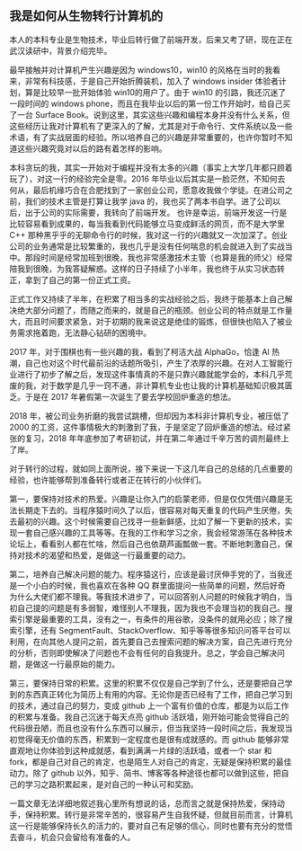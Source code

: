 ## 我是如何从生物转行计算机的

本人的本科专业是生物技术，毕业后转行做了前端开发，后来又考了研，现在正在武汉读研中，背景介绍完毕。

最早接触并对计算机产生兴趣是因为 windows10，win10 的风格在当时的我看来，非常有科技感，于是自己开始折腾装机，加入了 windows insider 体验者计划，算是比较早一批开始体验 win10的用户了。由于 win10 的引路，我还沉迷了一段时间的 windows phone，而且在我毕业以后的第一份工作开始时，给自己买了一台 Surface Book。说到这里，其实这些兴趣和编程本身并没有什么关系，但这些经历让我对计算机有了更深入的了解，尤其是对于命令行、文件系统以及一些术语，有了实战层面的经验。所以培养自己的兴趣是非常重要的，也许你暂时不知道这些兴趣究竟对以后的路有着怎样的影响。

本科贪玩的我，其实一开始对于编程并没有太多的兴趣（事实上大学几年都只顾着玩了），对这一行的经验完全是零。2016 年毕业以后其实是一脸茫然，不知何去何从，最后机缘巧合在合肥找到了一家创业公司，愿意收我做个学徒。在进公司之前，我们的技术主管是打算让我学 java 的，我也买了两本书自学。进了公司以后，出于公司的实际需要，我转向了前端开发。
也许是幸运，前端开发这一行是比较容易看到成果的，每当我看到代码能够立马变成鲜活的网页，而不是大学里 C++ 那种黑乎乎的无聊命令行的时候，我对这一行的兴趣就又一次加深了。创业公司的业务通常是比较繁重的，我也几乎是没有任何喘息的机会就进入到了实战当中。那段时间是经常加班到很晚，我也非常感激技术主管（也算是我的师父）经常陪我到很晚，为我答疑解惑。这样的日子持续了小半年，我也终于从实习状态转正，拿到了自己的第一份正式工资。

正式工作又持续了半年，在积累了相当多的实战经验之后，我终于能基本上自己解决绝大部分问题了，而随之而来的，就是自己的瓶颈。创业公司的特点就是工作量大，而且时间要求紧急，对于初期的我来说这是绝佳的锻炼，但很快也陷入了被业务需求拖着跑，无法静心钻研的困境中。

2017 年，对于围棋也有一些兴趣的我，看到了柯洁大战 AlphaGo，恰逢 AI 热潮，自己也对这个时代最前沿的话题所吸引，产生了浓厚的兴趣。在对人工智能行业进行了初步了解之后，发现这件事情真的不是只靠兴趣就能学会的，本科几乎荒废的我，对于数学是几乎一窍不通，非计算机专业也让我的计算机基础知识极其匮乏。于是在 2017 年暑假第一次诞生了要去学校回炉重造的想法。

2018 年，被公司业务折磨的我尝试跳槽，但却因为本科非计算机专业，被压低了 2000 的工资，这件事情极大的刺激到了我，于是坚定了回炉重造的想法。经过紧张的复习，2018 年年底参加了考研初试，并在第二年通过千辛万苦的调剂最终上了岸。

对于转行的过程，就如同上面所说，接下来说一下这几年自己的总结的几点重要的经验，也许能够帮到准备转行或者正在转行的小伙伴们。

第一，要保持对技术的热爱。兴趣是让你入门的启蒙老师，但是仅仅凭借兴趣是无法长期走下去的。当程序猿时间久了以后，很容易对每天重复的代码产生厌倦，失去最初的兴趣。这个时候需要自己找寻一些新鲜感，比如了解一下更新的技术，实现一套自己感兴趣的工具等等。在我的工作和学习之余，我会经常游荡在各种技术论坛上，看看别人都在忙啥，然后自己也依葫芦画瓢做一套。不断地刺激自己，保持对技术的渴望和热爱，是做这一行最重要的动力。

第二，培养自己解决问题的能力。程序猿这行，应该是最讨厌伸手党的了，当我还是一个小白的时候，我也喜欢在各种 QQ 群里面提问一些简单的问题，然后好奇为什么大佬们都不理我。等我技术进步了，可以回答别人问题的时候我才明白，当初自己提的问题是有多弱智，难怪别人不理我，因为我也不会理当初的我自己。搜索引擎是最重要的工具，没有之一，有条件的用谷歌，没条件的就用必应；除了搜索引擎，还有 SegmentFault、StackOverflow、知乎等等很多知识问答平台可以利用，在向其他人提问之前，首先要自己去搜索问题的解决方案，自己先进行充分的分析，否则即使解决了问题也不会有任何的自我提升。总之，学会自己解决问题，是做这一行最原始的能力。

第三，要保持日常的积累。这里的积累不仅仅是自己学到了什么，还是要把自己学到的东西真正转化为简历上有用的内容。无论你是否已经有了工作，把自己学习到的技术，通过自己的努力，变成 github 上一个富有价值的仓库，都是为以后工作的积累与准备。我自己沉迷于每天点亮 github 活跃墙，刚开始可能会觉得自己的代码很丑陋，而且也没有什么东西可以展示，但当我坚持一段时间之后，我发现当初觉得毫无价值的东西，积累到一定程度也是很有成就感的。而 github 能够非常直观地让你体验到这种成就感，看到满满一片绿的活跃墙，或者一个 star 和 fork，都是自己对自己的肯定，也是陌生人对自己的肯定，无疑是保持积累的最佳动力。除了 github 以外，知乎、简书、博客等各种途径也都可以做到这些，把自己的学习之路积累起来，是对自己的一种认可和奖励。

一篇文章无法详细地叙述我心里所有想说的话，总而言之就是保持热爱，保持动手，保持积累。转行是非常辛苦的，很容易产生自我怀疑，但就目前而言，计算机这一行是能够保持长久的活力的，要对自己有足够的信心，同时也要有充分的觉悟去奋斗，机会只会留给有准备的人。
